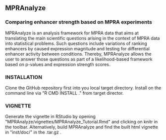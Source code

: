 ## MPRAnalyze ##
### Comparing enhancer strength based on MPRA experiments ###

MPRAnalyze is an analysis framework for MPRA data that aims at translating the main scientific questions arising in the context of MPRA data into statistical problems.
Such questions include variations of ranking enhancers by caused expression magnitude and testing for differential enhancer activity between conditions.
Thereby, MPRAnalyze allows the user to answer those questions as part of a likelihood-based framework based on p-values and expression strength scores.

### INSTALLATION

Clone the GitHub repository first into you local target directory.
Install on the command line via "R CMD INSTALL ." from target director.

### VIGNETTE
Generate the vignette in RStudio by opening "MPRAnalyze/vignettes/MPRAnalyze_Tutorial.Rmd" and clicking on knitr in the toolbar.
Alternatively, build MPRAnalyze and find the built html vignette in "inst/doc/" in the .tar.gz .



